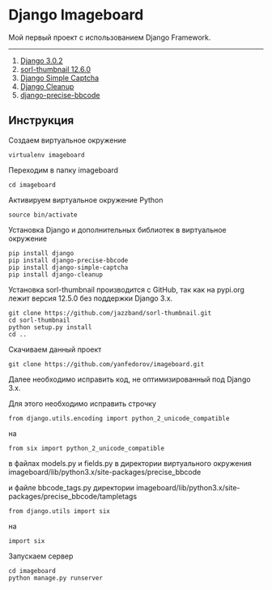 Django Imageboard
=================
Мой первый проект с использованием Django Framework.


------------
1.  [Django 3.0.2](https://github.com/django/django)
2.  [sorl-thumbnail 12.6.0](https://github.com/jazzband/sorl-thumbnail)
3.  [Django Simple Captcha](https://github.com/mbi/django-simple-captcha)
4.  [Django Cleanup](https://github.com/un1t/django-cleanup)
5.  [django-precise-bbcode](https://github.com/ellmetha/django-precise-bbcode)

Инструкция
----------
Создаем виртуальное окружение

    virtualenv imageboard
Переходим в папку imageboard

    cd imageboard
Активируем виртуальное окружение Python

    source bin/activate
Установка Django и дополнительных библиотек в виртуальное окружение

    pip install django
    pip install django-precise-bbcode
    pip install django-simple-captcha
    pip install django-cleanup

Установка sorl-thumbnail производится с GitHub, так как на pypi.org лежит версия 12.5.0 без поддержки Django 3.x.

    git clone https://github.com/jazzband/sorl-thumbnail.git
    cd sorl-thumbnail
    python setup.py install
    cd ..

Скачиваем данный проект

    git clone https://github.com/yanfedorov/imageboard.git
    
Далее необходимо исправить код, не оптимизированный под Django 3.x.

Для этого необходимо исправить строчку

    from django.utils.encoding import python_2_unicode_compatible
  на
  
    from six import python_2_unicode_compatible
в файлах models.py и fields.py в директории виртуального окружения imageboard/lib/python3.x/site-packages/precise_bbcode

и файле bbcode_tags.py директории imageboard/lib/python3.x/site-packages/precise_bbcode/tampletags

    from django.utils import six
на

    import six
Запускаем сервер

    cd imageboard
    python manage.py runserver
    

